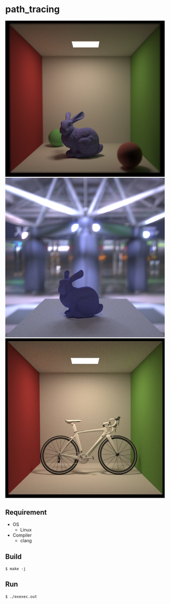 # path_tracing

![picture](pictures/result001.png)<br>
![picture](pictures/result002.png)<br>
![picture](pictures/result000.jpeg)<br>

## Requirement
- OS
    - Linux
- Compiler
    - clang

## Build

```bash=
$ make -j
```

## Run

```bash=
$ ./exexec.out
```

